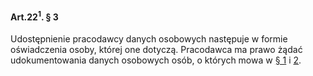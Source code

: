 #### Art.22<sup>1</sup>. § 3

Udostępnienie pracodawcy danych osobowych następuje w formie oświadczenia osoby, której one dotyczą. Pracodawca ma prawo żądać udokumentowania danych osobowych osób, o których mowa w [§ 1](./art_22_1-1.md) i [2](./art_22_1-2.md).